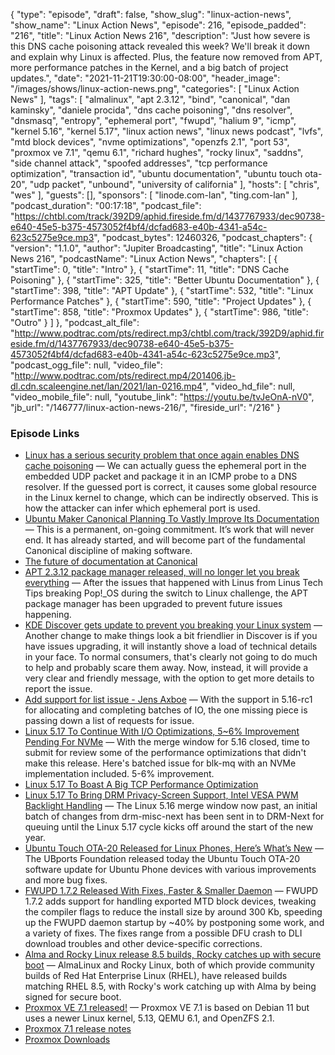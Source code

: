 {
  "type": "episode",
  "draft": false,
  "show_slug": "linux-action-news",
  "show_name": "Linux Action News",
  "episode": 216,
  "episode_padded": "216",
  "title": "Linux Action News 216",
  "description": "Just how severe is this DNS cache poisoning attack revealed this week? We'll break it down and explain why Linux is affected. Plus, the feature now removed from APT, more performance patches in the Kernel, and a big batch of project updates.",
  "date": "2021-11-21T19:30:00-08:00",
  "header_image": "/images/shows/linux-action-news.png",
  "categories": [
    "Linux Action News"
  ],
  "tags": [
    "almalinux",
    "apt 2.3.12",
    "bind",
    "canonical",
    "dan kaminsky",
    "daniele procida",
    "dns cache poisoning",
    "dns resolver",
    "dnsmasq",
    "entropy",
    "ephemeral port",
    "fwupd",
    "halium 9",
    "icmp",
    "kernel 5.16",
    "kernel 5.17",
    "linux action news",
    "linux news podcast",
    "lvfs",
    "mtd block devices",
    "nvme optimizations",
    "openzfs 2.1",
    "port 53",
    "proxmox ve 7.1",
    "qemu 6.1",
    "richard hughes",
    "rocky linux",
    "saddns",
    "side channel attack",
    "spoofed addresses",
    "tcp performance optimization",
    "transaction id",
    "ubuntu documentation",
    "ubuntu touch ota-20",
    "udp packet",
    "unbound",
    "university of california"
  ],
  "hosts": [
    "chris",
    "wes"
  ],
  "guests": [],
  "sponsors": [
    "linode.com-lan",
    "ting.com-lan"
  ],
  "podcast_duration": "00:17:18",
  "podcast_file": "https://chtbl.com/track/392D9/aphid.fireside.fm/d/1437767933/dec90738-e640-45e5-b375-4573052f4bf4/dcfad683-e40b-4341-a54c-623c5275e9ce.mp3",
  "podcast_bytes": 12460326,
  "podcast_chapters": {
    "version": "1.1.0",
    "author": "Jupiter Broadcasting",
    "title": "Linux Action News 216",
    "podcastName": "Linux Action News",
    "chapters": [
      {
        "startTime": 0,
        "title": "Intro"
      },
      {
        "startTime": 11,
        "title": "DNS Cache Poisoning"
      },
      {
        "startTime": 325,
        "title": "Better Ubuntu Documentation"
      },
      {
        "startTime": 398,
        "title": "APT Update"
      },
      {
        "startTime": 532,
        "title": "Linux Performance Patches"
      },
      {
        "startTime": 590,
        "title": "Project Updates"
      },
      {
        "startTime": 858,
        "title": "Proxmox Updates"
      },
      {
        "startTime": 986,
        "title": "Outro"
      }
    ]
  },
  "podcast_alt_file": "http://www.podtrac.com/pts/redirect.mp3/chtbl.com/track/392D9/aphid.fireside.fm/d/1437767933/dec90738-e640-45e5-b375-4573052f4bf4/dcfad683-e40b-4341-a54c-623c5275e9ce.mp3",
  "podcast_ogg_file": null,
  "video_file": "http://www.podtrac.com/pts/redirect.mp4/201406.jb-dl.cdn.scaleengine.net/lan/2021/lan-0216.mp4",
  "video_hd_file": null,
  "video_mobile_file": null,
  "youtube_link": "https://youtu.be/tvJeOnA-nV0",
  "jb_url": "/146777/linux-action-news-216/",
  "fireside_url": "/216"
}


### Episode Links

  * [Linux has a serious security problem that once again enables DNS cache poisoning](https://arstechnica.com/gadgets/2021/11/dan-kaminskys-dns-cache-poisoning-attack-is-back-from-the-dead-again/ "Linux has a serious security problem that once again enables DNS cache poisoning") — We can actually guess the ephemeral port in the embedded UDP packet and package it in an ICMP probe to a DNS resolver. If the guessed port is correct, it causes some global resource in the Linux kernel to change, which can be indirectly observed. This is how the attacker can infer which ephemeral port is used.
  * [Ubuntu Maker Canonical Planning To Vastly Improve Its Documentation](https://www.phoronix.com/scan.php?page=news_item&px=Better-Ubuntu-Docs-2021 "Ubuntu Maker Canonical Planning To Vastly Improve Its Documentation") — This is a permanent, on-going commitment. It’s work that will never end. It has already started, and will become part of the fundamental Canonical discipline of making software.
  * [The future of documentation at Canonical](https://ubuntu.com//blog/the-future-of-documentation-at-canonical "The future of documentation at Canonical")
  * [APT 2.3.12 package manager released, will no longer let you break everything](https://www.gamingonlinux.com/2021/11/apt-2312-package-manager-released-will-no-longer-let-you-break-everything/ "APT 2.3.12 package manager released, will no longer let you break everything") — After the issues that happened with Linus from Linus Tech Tips breaking Pop!_OS during the switch to Linux challenge, the APT package manager has been upgraded to prevent future issues happening.
  * [KDE Discover gets update to prevent you breaking your Linux system](https://www.gamingonlinux.com/2021/11/kde-discover-prevents-breaking-your-linux-system/page=12/ "KDE Discover gets update to prevent you breaking your Linux system") — Another change to make things look a bit friendlier in Discover is if you have issues upgrading, it will instantly shove a load of technical details in your face. To normal consumers, that's clearly not going to do much to help and probably scare them away. Now, instead, it will provide a very clear and friendly message, with the option to get more details to report the issue.
  * [Add support for list issue - Jens Axboe](https://lore.kernel.org/linux-block/20211117033807.185715-1-axboe@kernel.dk/ "Add support for list issue - Jens Axboe") — With the support in 5.16-rc1 for allocating and completing batches of IO, the one missing piece is passing down a list of requests for issue. 
  * [Linux 5.17 To Continue With I/O Optimizations, 5~6% Improvement Pending For NVMe](https://www.phoronix.com/scan.php?page=news_item&px=Linux-5.17-Will-Continue-IO "Linux 5.17 To Continue With I/O Optimizations, 5~6% Improvement Pending For NVMe") — With the merge window for 5.16 closed, time to submit for review some of the performance optimizations that didn't make this release. Here's batched issue for blk-mq with an NVMe implementation included. 5-6% improvement.
  * [Linux 5.17 To Boast A Big TCP Performance Optimization](https://www.phoronix.com/scan.php?page=news_item&px=Linux-5.17-TCP-Optimization&utm_content=187840157&utm_medium=social&utm_source=linkedin&hss_channel=lcp-11041071 "Linux 5.17 To Boast A Big TCP Performance Optimization")
  * [Linux 5.17 To Bring DRM Privacy-Screen Support, Intel VESA PWM Backlight Handling](https://www.phoronix.com/scan.php?page=news_item&px=Linux-5.17-Privacy-Screen-Next "Linux 5.17 To Bring DRM Privacy-Screen Support, Intel VESA PWM Backlight Handling") — The Linux 5.16 merge window now past, an initial batch of changes from drm-misc-next has been sent in to DRM-Next for queuing until the Linux 5.17 cycle kicks off around the start of the new year.
  * [Ubuntu Touch OTA-20 Released for Linux Phones, Here’s What’s New](https://9to5linux.com/ubuntu-touch-ota-20-released-for-linux-phones-heres-whats-new "Ubuntu Touch OTA-20 Released for Linux Phones, Here’s What’s New") — The UBports Foundation released today the Ubuntu Touch OTA-20 software update for Ubuntu Phone devices with various improvements and more bug fixes.
  * [FWUPD 1.7.2 Released With Fixes, Faster & Smaller Daemon](https://www.phoronix.com/scan.php?page=news_item&px=FWUPD-1.7.2-Released "FWUPD 1.7.2 Released With Fixes, Faster & Smaller Daemon") — FWUPD 1.7.2 adds support for handling exported MTD block devices, tweaking the compiler flags to reduce the install size by around 300 Kb, speeding up the FWUPD daemon startup by ~40% by postponing some work, and a variety of fixes. The fixes range from a possible DFU crash to DLI download troubles and other device-specific corrections.
  * [Alma and Rocky Linux release 8.5 builds, Rocky catches up with secure boot](https://www.theregister.com/2021/11/16/alma_and_rocky_linux_release/ "Alma and Rocky Linux release 8.5 builds, Rocky catches up with secure boot") — AlmaLinux and Rocky Linux, both of which provide community builds of Red Hat Enterprise Linux (RHEL), have released builds matching RHEL 8.5, with Rocky's work catching up with Alma by being signed for secure boot.
  * [Proxmox VE 7.1 released!](https://forum.proxmox.com/threads/proxmox-ve-7-1-released.99846/ "Proxmox VE 7.1 released!") — Proxmox VE 7.1 is based on Debian 11 but uses a newer Linux kernel, 5.13, QEMU 6.1, and OpenZFS 2.1.
  * [Proxmox 7.1 release notes](https://pve.proxmox.com/wiki/Roadmap#Proxmox_VE_7.1 "Proxmox 7.1 release notes")
  * [Proxmox Downloads](https://www.proxmox.com/en/downloads "Proxmox Downloads")


